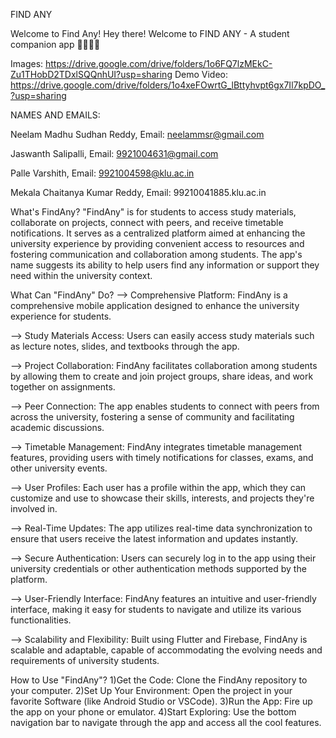 FIND ANY

Welcome to Find Any! Hey there! Welcome to FIND ANY - A student companion app 📕🧑🏻‍💼

Images: https://drive.google.com/drive/folders/1o6FQ7lzMEkC-Zu1THobD2TDxlSQQnhUI?usp=sharing
Demo Video: https://drive.google.com/drive/folders/1o4xeFOwrtG_lBttyhvpt6gx7Il7kpDO_?usp=sharing

NAMES AND EMAILS:

Neelam Madhu Sudhan Reddy, Email: neelammsr@gmail.com

Jaswanth Salipalli, Email: 9921004631@gmail.com

Palle Varshith, Email: 9921004598@klu.ac.in

Mekala Chaitanya Kumar Reddy, Email: 99210041885.klu.ac.in

What's FindAny? 
"FindAny" is for students to access study materials, collaborate on projects, connect with peers, and receive timetable notifications. It serves as a centralized platform aimed at enhancing the university experience by providing convenient access to resources and fostering communication and collaboration among students. The app's name suggests its ability to help users find any information or support they need within the university context.

What Can "FindAny" Do?
--> Comprehensive Platform: FindAny is a comprehensive mobile application designed to enhance the university experience for students.

--> Study Materials Access: Users can easily access study materials such as lecture notes, slides, and textbooks through the app.

--> Project Collaboration: FindAny facilitates collaboration among students by allowing them to create and join project groups, share ideas, and work together on assignments.

--> Peer Connection: The app enables students to connect with peers from across the university, fostering a sense of community and facilitating academic discussions.

--> Timetable Management: FindAny integrates timetable management features, providing users with timely notifications for classes, exams, and other university events.

--> User Profiles: Each user has a profile within the app, which they can customize and use to showcase their skills, interests, and projects they're involved in.

--> Real-Time Updates: The app utilizes real-time data synchronization to ensure that users receive the latest information and updates instantly.

--> Secure Authentication: Users can securely log in to the app using their university credentials or other authentication methods supported by the platform.

--> User-Friendly Interface: FindAny features an intuitive and user-friendly interface, making it easy for students to navigate and utilize its various functionalities.

--> Scalability and Flexibility: Built using Flutter and Firebase, FindAny is scalable and adaptable, capable of accommodating the evolving needs and requirements of university students.

How to Use "FindAny"?
1)Get the Code: Clone the FindAny repository to your computer. 
2)Set Up Your Environment: Open the project in your favorite Software (like Android Studio or VSCode). 
3)Run the App: Fire up the app on your phone or emulator. 
4)Start Exploring: Use the bottom navigation bar to navigate through the app and access all the cool features.

